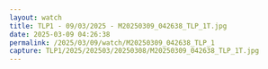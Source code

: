 ```yaml
---
layout: watch
title: TLP1 - 09/03/2025 - M20250309_042638_TLP_1T.jpg
date: 2025-03-09 04:26:38
permalink: /2025/03/09/watch/M20250309_042638_TLP_1
capture: TLP1/2025/202503/20250308/M20250309_042638_TLP_1T.jpg
---
```

